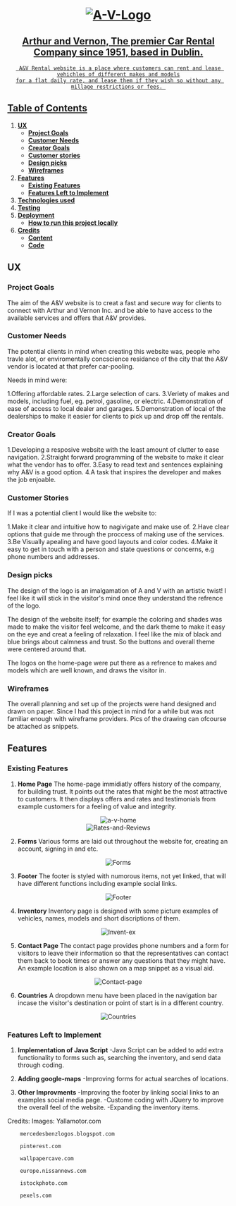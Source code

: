 <h1 align= "center">
  <a href="https://trizanf.github.io/A-V-Rental/" target="_blank"><img src="https://i.ibb.co/SsdVgvL/A-V-Logo.png" alt="A-V-Logo" border="0">
</h1>

<h2 align="center">
    Arthur and Vernon, The premier Car Rental Company since 1951, based in Dublin.
    <br>
</h2> 
<div align= "center">
    
     A&V Rental website is a place where customers can rent and lease vehichles of different makes and models
    for a flat daily rate, and lease them if they wish so without any millage restrictions or fees. 

</div>

## Table of Contents
1. [**UX**](#ux)
    - [**Project Goals**](#project-goals)
    - [**Customer Needs**](#customer-needs)
    - [**Creator Goals**](#creator-goals)
    - [**Customer stories**](#customer-stories)
    - [**Design picks**](#design-picks)
    - [**Wireframes**](#wireframes)
2. [**Features**](#features)
    - [**Existing Features**](#existing-features)
    - [**Features Left to Implement**](#features-left-to-implement)
3. [**Technologies used**](#technologies-used)
4. [**Testing**](#testing)
5. [**Deployment**](#deployment)
    - [**How to run this project locally**](#how-to-run-this-project-locally)
6. [**Credits**](#credits)
    - [**Content**](#content)
    - [**Code**](#code)
 

## UX
### Project Goals

The aim of the A&V website is to creat a fast and secure way for clients to connect with Arthur and Vernon Inc.
and be able to have access to the available services and offers that A&V provides.

### Customer Needs 

The potential clients in mind when creating this website was, people who travle alot, or enviromentally 
concscience residance of the city that the A&V vendor is located at that prefer car-pooling.

Needs in mind were:

1.Offering affordable rates.
2.Large selection of cars.
3.Veriety of makes and models, including fuel, eg. petrol, gasoline, or electric.
4.Demonstration of ease of access to local dealer and garages.
5.Demonstration of local of the dealerships to make it easier for clients to pick up and drop off the rentals.

### Creator Goals

1.Developing a resposive website with the least amount of clutter to ease navigation.
2.Straight forward programming of the website to make it clear what the vendor has to offer.
3.Easy to read text and sentences explaining why A&V is a good option.
4.A task that inspires the developer and makes the job enjoable.

### Customer Stories

If I was a potential client I would like the website to:

1.Make it clear and intuitive how to nagivigate and make use of.
2.Have clear options that guide me through the proccess of making use of the services.
3.Be Visually apealing and have good layouts and color codes.
4.Make it easy to get in touch with a person and state questions or concerns, e.g phone numbers and addresses.


### Design picks 

The design of the logo is an imalgamation of A and V with an artistic twist! I feel like it will stick in the 
visitor's mind once they understand the refrence of the logo.

The design of the website itself; for example the coloring and shades was made to make the 
visitor feel welcome, and the dark theme to make it easy on the eye and creat a feeling of relaxation. 
I feel like the mix of black and blue brings about calmness and trust. So the buttons and overall
theme were centered around that.

The logos on the home-page were put there as a refrence to makes and models which are well known, and draws the 
visitor in.

### Wireframes

The overall planning and set up of the projects were hand designed and drawn on paper. Since I had this
project in mind for a while but was not familiar enough with wireframe providers. Pics of the drawing can
ofcourse be attached as snippets.

## Features 

### Existing Features

1. **Home Page**
    The home-page immidiatly offers history of the company, for building trust. It points 
    out the rates that might be the most attractive to customers. It then displays offers and rates
    and testimonials from example customers for a feeling of value and integrity.

<div align="center"><img src="https://i.ibb.co/bXtNf8b/a-v-home.png" alt="a-v-home" border="0"></div>

<div align="center"><img src="https://i.ibb.co/MGYhrqg/Rates-and-Reviews.png" alt="Rates-and-Reviews" border="0"></div>

2. **Forms**
    Various forms are laid out throughout the website for, creating an account, signing in and etc.

<div align="center"><img src="https://i.ibb.co/mzQX1mS/Forms.png" alt="Forms" border="0"></div>

3. **Footer**
    The footer is styled with numorous items, not yet linked, that will have different functions
    including example social links.

<div align="center"><img src="https://i.ibb.co/QXLs786/Footer.png" alt="Footer" border="0"></div>

4. **Inventory**
    Inventory page is designed with some picture examples of vehicles, names, models and 
    short discriptions of them.

<div align="center"><img src="https://i.ibb.co/3TFftCN/Invent-ex.png" alt="Invent-ex" border="0"></div>

5. **Contact Page**
    The contact page provides phone numbers and a form for visitors to leave their information
    so that the representatives can contact them back to book times or answer any questions that they 
    might have. An example location is also shown on a map snippet as a visual aid.

<div align="center"><img src="https://i.ibb.co/BKt7vmX/Contact-page.png" alt="Contact-page" border="0"></div>


6. **Countries** 
    A dropdown menu have been placed in the navigation bar incase the visitor's destination or 
    point of start is in a different country.

<div align="center"><img src="https://i.ibb.co/28SwGKb/Countries.png" alt="Countries" border="0"></div>

### Features Left to Implement

1. **Implementation of Java Script**
    -Java Script can be added to add extra functionality to forms such as, searching the inventory, and send data through
     coding.

2. **Adding google-maps**
    -Improving forms for actual searches of locations.

3. **Other Improvments**
    -Improving the footer by linking social links to an examples social media page.
    -Custome coding with JQuery to improve the overall feel of the website.
    -Expanding the inventory items. 



















































Credits:
    Images: 
        Yallamotor.com

        mercedesbenzlogos.blogspot.com
        
        pinterest.com
        
        wallpapercave.com
        
        europe.nissannews.com
        
        istockphoto.com
        
        pexels.com

 
  










 





